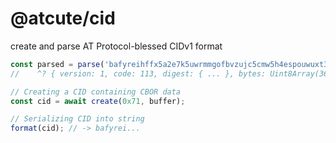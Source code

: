 # @atcute/cid

create and parse AT Protocol-blessed CIDv1 format

```ts
const parsed = parse('bafyreihffx5a2e7k5uwrmmgofbvzujc5cmw5h4espouwuxt3liqoflx3ee');
//    ^? { version: 1, code: 113, digest: { ... }, bytes: Uint8Array(36) }

// Creating a CID containing CBOR data
const cid = await create(0x71, buffer);

// Serializing CID into string
format(cid); // -> bafyrei...
```

